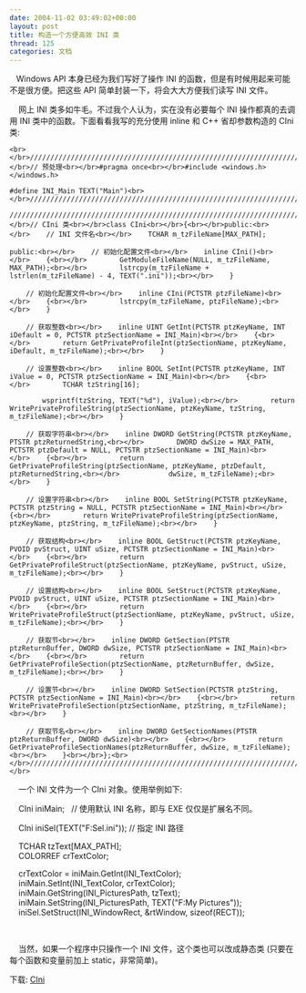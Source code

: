 ```yaml
---
date: 2004-11-02 03:49:02+00:00
layout: post
title: 构造一个方便高效 INI 类
thread: 125
categories: 文档
---
```


   Windows API 本身已经为我们写好了操作 INI 的函数，但是有时候用起来可能不是很方便。把这些 API 简单封装一下，将会大大方便我们读写 INI 文件。

    网上 INI 类多如牛毛。不过我个人认为，实在没有必要每个 INI 操作都真的去调用 INI 类中的函数。下面看看我写的充分使用 inline 和 C++ 省却参数构造的 CIni 类:<!-- more -->
    
    <br></br>////////////////////////////////////////////////////////////////////////////////////////////////////////////////////////<br></br>// 预处理<br></br>#pragma once<br></br>#include <windows.h></windows.h>
    
    #define INI_Main TEXT("Main")<br></br>////////////////////////////////////////////////////////////////////////////////////////////////////////////////////////
    
    ////////////////////////////////////////////////////////////////////////////////////////////////////////////////////////<br></br>// CIni 类<br></br>class CIni<br></br>{<br></br>public:<br></br>    // INI 文件名<br></br>    TCHAR m_tzFileName[MAX_PATH];
    
    public:<br></br>    // 初始化配置文件<br></br>    inline CIni()<br></br>    {<br></br>        GetModuleFileName(NULL, m_tzFileName, MAX_PATH);<br></br>        lstrcpy(m_tzFileName + lstrlen(m_tzFileName) - 4, TEXT(".ini"));<br></br>    }
    
        // 初始化配置文件<br></br>    inline CIni(PCTSTR ptzFileName)<br></br>    {<br></br>        lstrcpy(m_tzFileName, ptzFileName);<br></br>    }
    
        // 获取整数<br></br>    inline UINT GetInt(PCTSTR ptzKeyName, INT iDefault = 0, PCTSTR ptzSectionName = INI_Main)<br></br>    {<br></br>        return GetPrivateProfileInt(ptzSectionName, ptzKeyName, iDefault, m_tzFileName);<br></br>    }
    
        // 设置整数<br></br>    inline BOOL SetInt(PCTSTR ptzKeyName, INT iValue = 0, PCTSTR ptzSectionName = INI_Main)<br></br>    {<br></br>        TCHAR tzString[16];
    
            wsprintf(tzString, TEXT("%d"), iValue);<br></br>        return WritePrivateProfileString(ptzSectionName, ptzKeyName, tzString, m_tzFileName);<br></br>    }
    
        // 获取字符串<br></br>    inline DWORD GetString(PCTSTR ptzKeyName, PTSTR ptzReturnedString,<br></br>        DWORD dwSize = MAX_PATH, PCTSTR ptzDefault = NULL, PCTSTR ptzSectionName = INI_Main)<br></br>    {<br></br>        return GetPrivateProfileString(ptzSectionName, ptzKeyName, ptzDefault, ptzReturnedString,<br></br>            dwSize, m_tzFileName);<br></br>    }
    
        // 设置字符串<br></br>    inline BOOL SetString(PCTSTR ptzKeyName, PCTSTR ptzString = NULL, PCTSTR ptzSectionName = INI_Main)<br></br>    {<br></br>        return WritePrivateProfileString(ptzSectionName, ptzKeyName, ptzString, m_tzFileName);<br></br>    }
    
        // 获取结构<br></br>    inline BOOL GetStruct(PCTSTR ptzKeyName, PVOID pvStruct, UINT uSize, PCTSTR ptzSectionName = INI_Main)<br></br>    {<br></br>        return GetPrivateProfileStruct(ptzSectionName, ptzKeyName, pvStruct, uSize, m_tzFileName);<br></br>    }
    
        // 设置结构<br></br>    inline BOOL SetStruct(PCTSTR ptzKeyName, PVOID pvStruct, UINT uSize, PCTSTR ptzSectionName = INI_Main)<br></br>    {<br></br>        return WritePrivateProfileStruct(ptzSectionName, ptzKeyName, pvStruct, uSize, m_tzFileName);<br></br>    }
    
        // 获取节<br></br>    inline DWORD GetSection(PTSTR ptzReturnBuffer, DWORD dwSize, PCTSTR ptzSectionName = INI_Main)<br></br>    {<br></br>        return GetPrivateProfileSection(ptzSectionName, ptzReturnBuffer, dwSize, m_tzFileName);<br></br>    }
    
        // 设置节<br></br>    inline DWORD SetSection(PCTSTR ptzString, PCTSTR ptzSectionName = INI_Main)<br></br>    {<br></br>        return WritePrivateProfileSection(ptzSectionName, ptzString, m_tzFileName);<br></br>    }
    
        // 获取节名<br></br>    inline DWORD GetSectionNames(PTSTR ptzReturnBuffer, DWORD dwSize)<br></br>    {<br></br>        return GetPrivateProfileSectionNames(ptzReturnBuffer, dwSize, m_tzFileName);<br></br>    }<br></br>};<br></br>////////////////////////////////////////////////////////////////////////////////////////////////////////////////////////<br></br>

    一个 INI 文件为一个 CIni 对象。使用举例如下: 

  
    CIni iniMain;   // 使用默认 INI 名称，即与 EXE 仅仅是扩展名不同。

    CIni iniSel(TEXT("F:Sel.ini")); // 指定 INI 路径

  
    TCHAR tzText[MAX_PATH];  
    COLORREF crTextColor;

    crTextColor = iniMain.GetInt(INI_TextColor);  
    iniMain.SetInt(INI_TextColor, crTextColor);  
    iniMain.GetString(INI_PicturesPath, tzText);  
    iniMain.SetString(INI_PicturesPath, TEXT("F:My Pictures"));  
    iniSel.SetStruct(INI_WindowRect, &rtWindow, sizeof(RECT));  
  


  

    当然，如果一个程序中只操作一个 INI 文件，这个类也可以改成静态类 (只要在每个函数和变量前加上 static，非常简单)。

下载: [CIni](http://yonsm.reg365.com/up/1099311280.rar)
